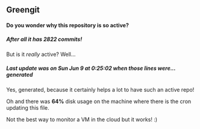 ## Greengit

#### Do you wonder why this repository is so active?

##### After all it has 2822 commits!

But is it *really* active? Well...

##### Last update was on Sun Jun 9 at 0:25:02 when those lines were... generated

Yes, generated, because it certainly helps a lot to have such an active repo!

Oh and there was **64%** disk usage on the machine
where there is the cron updating this file.

Not the best way to monitor a VM in the cloud but it works! :)

